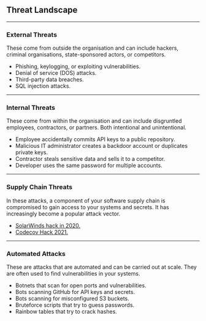 ## Threat Landscape

---

### External Threats

These come from outside the organisation and can include hackers, criminal organisations, state-sponsored actors, or competitors.

- Phishing, keylogging, or exploiting vulnerabilities.
- Denial of service (DOS) attacks.
- Third-party data breaches.
- SQL injection attacks.

---

### Internal Threats

These come from within the organisation and can include disgruntled employees, contractors, or partners. Both intentional and unintentional.

- Employee accidentally commits API keys to a public repository.
- Malicious IT administrator creates a backdoor account or duplicates private keys.
- Contractor steals sensitive data and sells it to a competitor.
- Developer uses the same password for multiple accounts.

---

### Supply Chain Threats

In these attacks, a component of your software supply chain is compromised to gain access to your systems and secrets. It has increasingly become a popular attack vector.

- [SolarWinds hack in 2020.](https://www.techtarget.com/whatis/feature/SolarWinds-hack-explained-Everything-you-need-to-know)
- [Codecov Hack 2021.](https://www.howtogeek.com/devops/codecov-hacked-what-to-do-now-if-you-use-codecov/)

---

### Automated Attacks

These are attacks that are automated and can be carried out at scale. They are often used to find vulnerabilities in your systems.

- Botnets that scan for open ports and vulnerabilities.
- Bots scanning GitHub for API keys and secrets.
- Bots scanning for misconfigured S3 buckets.
- Bruteforce scripts that try to guess passwords.
- Rainbow tables that try to crack hashes.

